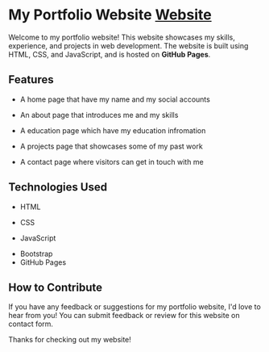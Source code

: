 # My Portfolio Website [Website](https://hvsrathore10.github.io/)

Welcome to my portfolio website! This website showcases my skills, experience, and projects in web development. The website is built using HTML, CSS, and JavaScript, and is hosted on **GitHub Pages**.

## Features
- A home page that have my name and my social accounts
* An about page that introduces me and my skills
- A education page which have my education infromation
* A projects page that showcases some of my past work
- A contact page where visitors can get in touch with me

## Technologies Used
- HTML
* CSS
- JavaScript
* Bootstrap
* GitHub Pages

## How to Contribute
If you have any feedback or suggestions for my portfolio website, I'd love to hear from you! You can submit feedback or review for this website on contact form.

Thanks for checking out my website!
